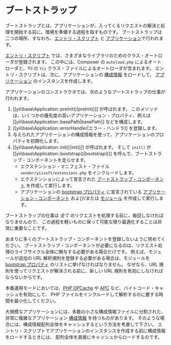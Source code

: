 ブートストラップ
================

ブートストラップとは、アプリケーションが、入ってくるリクエストの解決と処理を開始する前に、環境を準備する過程を指すものです。
ブートストラップは二つの場所、すなわち、[エントリ・スクリプト](structure-entry-scripts.md) と
[アプリケーション](structure-applications.md)で行われます。

[エントリ・スクリプト](structure-entry-scripts.md) では、さまざまなライブラリのためのクラス・オートローダが登録されます。
この中には、Composer の `autoload.php` によるオートローダと、Yii の `Yii` クラス・ファイルによるオートローダが含まれます。
エントリ・スクリプトは、次に、アプリケーションの [構成情報](concept-configurations.md) をロードして、
[アプリケーション](structure-applications.md) のインスタンスを作成します。

アプリケーションのコンストラクタでは、次のようなブートストラップの仕事が行われます。

1. [[yii\base\Application::preInit()|preInit()]] が呼ばれます。
   このメソッドは、いくつかの優先度の高いアプリケーション・プロパティ、例えば [[yii\base\Application::basePath|basePath]] などを構成します。
2. [[yii\base\Application::errorHandler|エラー・ハンドラ]] を登録します。
3. 与えられたアプリケーションの構成情報を使って、アプリケーションのプロパティを初期化します。
4. [[yii\base\Application::init()|init()]] が呼ばれます。
   そして `init()` が [[yii\base\Application::bootstrap()|bootstrap()]] を呼んで、ブートストラップ・コンポーネントを走らせます。
   - エクステンション・マニフェスト・ファイル `vendor/yiisoft/extensions.php` をインクルードします。
   - エクステンションによって宣言された [ブートストラップ・コンポーネント](structure-extensions.md#bootstrapping-classes)
     を作成して実行します。
   - アプリケーションの [bootstrap プロパティ](structure-applications.md#bootstrap) に宣言されている
     [アプリケーション・コンポーネント](structure-application-components.md) および/または [モジュール](structure-modules.md)
     を作成して実行します。

ブートストラップの仕事は *全て* のリクエストを処理する前に、毎回しなければなりませんので、
この過程を軽いものに保って可能な限り最適化することは非常に重要なことです。

あまりに多くのブートストラップ・コンポーネントを登録しないように努めてください。
ブートストラップ・コンポーネントが必要になるのは、リクエスト処理のライフサイクル全体に関与する必要がある場合だけです。
例えば、モジュールが追加の URL 解析規則を登録する必要がある場合は、モジュールを [bootstrap プロパティ](structure-applications.md#bootstrap)
のリストに挙げなければなりません。
なぜなら、URL 規則を使ってリクエストが解決される前に、新しい URL 規則を有効にしなければならないからです。

本番運用モードにおいては、[PHP OPCache] や [APC]  など、バイトコード・キャッシュを有効にして、
PHP ファイルをインクルードして解析するのに要する時間を最小化してください。

[PHP OPcache]: https://php.net/manual/ja/book.opcache.php
[APC]: https://php.net/manual/ja/book.apc.php

大規模なアプリケーションには、多数の小さな構成情報ファイルに分割された、非常に複雑なアプリケーション [構成情報](concept-configurations.md) を持つものがあります。
そのような場合には、構成情報配列全体をキャッシュするという方法を考慮して下さい。
エントリ・スクリプトでアプリケーションのインスタンスを作成する前に構成情報をロードするときには、
配列全体を直接にキャッシュからロードするのです。
